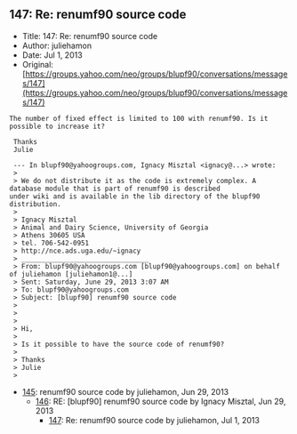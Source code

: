 ## 147: Re: renumf90 source code

- Title: 147: Re: renumf90 source code
- Author: juliehamon
- Date: Jul 1, 2013
- Original: [https://groups.yahoo.com/neo/groups/blupf90/conversations/messages/147](https://groups.yahoo.com/neo/groups/blupf90/conversations/messages/147)

```
The number of fixed effect is limited to 100 with renumf90. Is it possible to increase it?

 Thanks
 Julie

 --- In blupf90@yahoogroups.com, Ignacy Misztal <ignacy@...> wrote:
 >
 > We do not distribute it as the code is extremely complex. A database module that is part of renumf90 is described
under wiki and is available in the lib directory of the blupf90 distribution.
 > 
 > Ignacy Misztal
 > Animal and Dairy Science, University of Georgia
 > Athens 30605 USA
 > tel. 706-542-0951
 > http://nce.ads.uga.edu/~ignacy
 > ________________________________
 > From: blupf90@yahoogroups.com [blupf90@yahoogroups.com] on behalf of juliehamon [juliehamon1@...]
 > Sent: Saturday, June 29, 2013 3:07 AM
 > To: blupf90@yahoogroups.com
 > Subject: [blupf90] renumf90 source code
 > 
 > 
 > 
 > Hi,
 > 
 > Is it possible to have the source code of renumf90?
 > 
 > Thanks
 > Julie
 > 
```

- [145](0145.md): renumf90 source code by juliehamon, Jun 29, 2013
    - [146](0146.md): RE: [blupf90] renumf90 source code by Ignacy Misztal, Jun 29, 2013
        - [147](0147.md): Re: renumf90 source code by juliehamon, Jul 1, 2013

